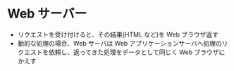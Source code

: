 # Web サーバー

- リクエストを受け付けると、その結果(HTML など)を Web ブラウザ返す
- 動的な処理の場合、Web サーバは Web アプリケーションサーバへ処理のリクエストを依頼し、返ってきた処理をデータとして同じく Web ブラウザにかえす

